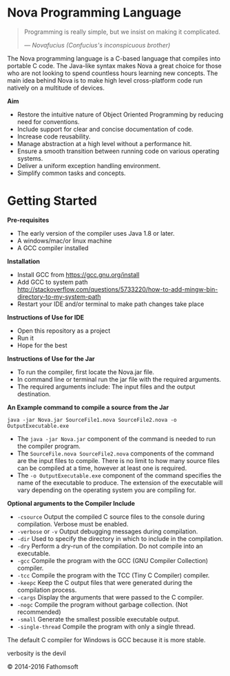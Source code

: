 Nova Programming Language
===========================

> Programming is really simple, but we insist on making it complicated.
> 
> &mdash; <cite>Novafucius (Confucius's inconspicuous brother)</cite>

The Nova programming language is a C-based language that compiles into portable C code. The Java-like syntax makes Nova a great choice for those who are not looking to spend countless hours learning new concepts. The main idea behind Nova is to make high level cross-platform code run natively on a multitude of devices.

__Aim__

  * Restore the intuitive nature of Object Oriented Programming by reducing need for conventions.
  * Include support for clear and concise documentation of code.
  * Increase code reusability.
  * Manage abstraction at a high level without a performance hit.
  * Ensure a smooth transition between running code on various operating systems.
  * Deliver a uniform exception handling environment.
  * Simplify common tasks and concepts.

Getting Started
===============

__Pre-requisites__

  * The early version of the compiler uses Java 1.8 or later.
  * A windows/mac/or linux machine
  * A GCC compiler installed

__Installation__

* Install GCC from https://gcc.gnu.org/install
* Add GCC to system path http://stackoverflow.com/questions/5733220/how-to-add-mingw-bin-directory-to-my-system-path
* Restart your IDE and/or terminal to make path changes take place

__Instructions of Use for IDE__

* Open this repository as a project
* Run it
* Hope for the best

__Instructions of Use for the Jar__

  * To run the compiler, first locate the Nova.jar file.
  * In command line or terminal run the jar file with the required arguments.
  * The required arguments include: The input files and the output destination.

__An Example command to compile a source from the Jar__

`java -jar Nova.jar SourceFile1.nova SourceFile2.nova -o OutputExecutable.exe`

  * The `java -jar Nova.jar` component of the command is needed to run the compiler program.
  * The `SourceFile.nova SourceFile2.nova` components of the command are the input files to compile. There is no limit to how many source files can be compiled at a time, however at least one is required.
  * The `-o OutputExecutable.exe` component of the command specifies the name of the executable to produce. The extension of the executable will vary depending on the operating system you are compiling for.

__Optional arguments to the Compiler Include__

  * `-csource` Output the compiled C source files to the console during compilation. Verbose must be enabled.
  * `-verbose` or `-v` Output debugging messages during compilation.
  * `-dir` Used to specify the directory in which to include in the compilation.
  * `-dry` Perform a dry-run of the compilation. Do not compile into an executable.
  * `-gcc` Compile the program with the GCC (GNU Compiler Collection) compiler.
  * `-tcc` Compile the program with the TCC (Tiny C Compiler) compiler.
  * `-keepc` Keep the C output files that were generated during the compilation process.
  * `-cargs` Display the arguments that were passed to the C compiler.
  * `-nogc` Compile the program without garbage collection. (Not recommended)
  * `-small` Generate the smallest possible executable output.
  * `-single-thread` Compile the program with only a single thread.

The default C compiler for Windows is GCC because it is more stable.

verbosity is the devil

© 2014-2016 Fathomsoft
